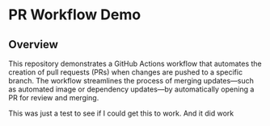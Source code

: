 # PR Workflow Demo

## Overview
This repository demonstrates a GitHub Actions workflow that automates the creation of pull requests (PRs) when changes are pushed to a specific branch. The workflow streamlines the process of merging updates—such as automated image or dependency updates—by automatically opening a PR for review and merging.

This was just a test to see if I could get this to work.
And it did work
